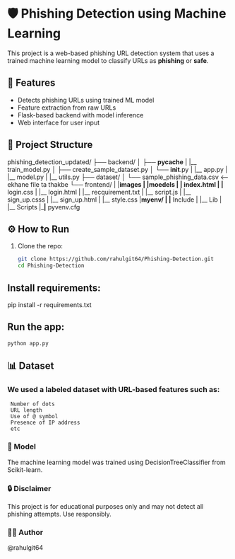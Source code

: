 # 🛡️ Phishing Detection using Machine Learning

This project is a web-based phishing URL detection system that uses a trained machine learning model to classify URLs as **phishing** or **safe**.

## 🚀 Features

- Detects phishing URLs using trained ML model
- Feature extraction from raw URLs
- Flask-based backend with model inference
- Web interface for user input

## 📁 Project Structure


phishing_detection_updated/
├── backend/
│   ├── __pycache__
|   |__  train_model.py
│   ├── create_sample_dataset.py
│   └── __init__.py
|   |__ app.py
|   |__ model.py
|   |__ utils.py
├── dataset/
│   └── sample_phishing_data.csv   <-- ekhane file ta thakbe
└── frontend/
|   |__images
|   |__moedels
|   |__ index.html
|   |__ login.css
|   |__ login.html
|   |__ recquirement.txt
|   |__ script.js
|   |__ sign_up.csss
|   |__ sign_up.html
|   |__ style.css
|__myenv/
|   |__ Include
|   |__ Lib
|   |__ Scripts
|___|__ pyvenv.cfg



## ⚙️ How to Run

1. Clone the repo:
   ```bash
   git clone https://github.com/rahulgit64/Phishing-Detection.git
   cd Phishing-Detection
## Install requirements:

   pip install -r requirements.txt

## Run the app:

    python app.py
    
## 📊 Dataset

  ### We used a labeled dataset with URL-based features such as:
     Number of dots
     URL length
     Use of @ symbol
     Presence of IP address
     etc

### 🧠 Model
The machine learning model was trained using DecisionTreeClassifier from Scikit-learn.

### 🔒 Disclaimer
This project is for educational purposes only and may not detect all phishing attempts. Use responsibly.

### 👨‍💻 Author
@rahulgit64


